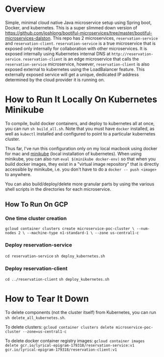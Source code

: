 # Overview
Simple, minimal cloud native Java microservice setup using Spring boot, Docker, and kubernetes.  This is a super slimmed down version of https://github.com/joshlong/bootiful-microservices/tree/master/bootiful-microservices-dalston. This repo has 2 microservices, `reservation-service` and `reservation-client`.  `reservation-service` is a true microservice that is exposed only internally for collaboration with other microservices.  It is exposed internally using Kubernetes internal DNS at `http://reservation-service`.  `reservation-client` is an edge microservice that calls the `reservation-service` microservice, however, `reservation-client` is also exposed external to kubernetes using the LoadBalancer feature.  This externally exposed service will get a unique, dedicated IP address determined by the cloud provider it is running on.

# How to Run It Locally On Kubernetes Minikube
To compile, build docker containers, and deploy to kubernetes all at once, you can run `sh build_all.sh`.  Note that you must have `docker` installed, as well as `kubectl` installed and configured to point to a particular kubernetes cluster.

Thus far, I've run this configuration only on my local macbook using docker for mac and [minikube](https://kubernetes.io/docs/tutorials/stateless-application/hello-minikube/)
 (local installation of kubernetes).  When using minikube, you can also run `eval $(minikube docker-env)` so that when you build docker images, they exist in a "virtual image repository" that is directly accessible by minikube, i.e. you don't have to do a `docker -- push <image>` to anywhere.

You can also build/deploy/delete more granular parts by using the various shell scripts in the directories for each microservice.

## How To Run On GCP

### One time cluster creation
`gcloud container clusters create microservice-poc-cluster \
  --num-nodes 2 \
  --machine-type n1-standard-1 \
  --zone us-central1-c`

### Deploy reservation-service
`cd reservation-service`
`sh deploy_kubernetes.sh`

### Deploy reservation-client
`cd ../reservation-client`
`sh deploy_kubernetes.sh`

# How to Tear It Down
To delete components (not the cluster itself) from Kubernetes, you can run `sh delete_all_kubernetes.sh`.  

To delete clusters:
`gcloud container clusters delete microservice-poc-cluster --zone=us-central1-c`

To delete docker container registry images:
`gcloud container images delete gcr.io/lyrical-epigram-179318/reservation-service:v1 gcr.io/lyrical-epigram-179318/reservation-client:v1`
